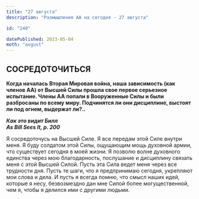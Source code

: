 ```yaml
---
title: "27 августа"
description: "Размышления АА на сегодня - 27 августа"

id: "240"

datePublished: 2023-05-04
moth: "avgust"
---
```


## СОСРЕДОТОЧИТЬСЯ

**Когда началась Вторая Мировая война, наша зависимость (как членов АА) от
Высшей Силы прошла свое первое серьезное испытание. Члены АА попали в
Вооруженные Силы и были разбросаны по всему миру. Подчинятся ли они
дисциплине, выстоят ли под огнем, выдержат ли?..**

**_Как это видит Билл  
As Bill Sees It, p. 200_**

Я сосредоточусь на Высшей Силе. Я все передам этой Силе внутри меня. Я буду
солдатом этой Силы, ощущающим мощь духовной армии, что существует сегодня в
моей жизни. Я позволю волне духовного единства через мою благодарность,
послушание и дисциплину связать меня с этой Высшей Силой. Пусть эта Сила ведет
меня через все трудности дня. Пусть те шаги, что я предпринимаю сегодня,
укрепляют мои слова и дела. И пусть я всегда помню, что смысл наших идей,
которые я несу, безвозмездно дан мне Силой более могущественной, чем я, чтобы
я делился ими с другими людьми.
